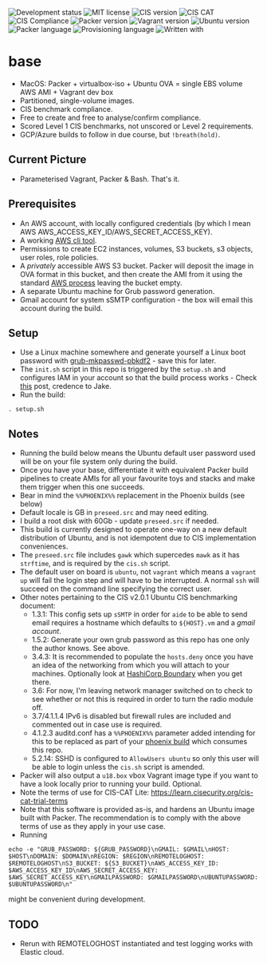 ![Development status](https://img.shields.io/badge/status-uat-F90.svg?style=for-the-badge)
![MIT license](https://img.shields.io/badge/licence-MIT-ff69b4.svg?style=for-the-badge)
![CIS version](https://img.shields.io/badge/CIS_benchmark-2.0.1-003b5b.svg?style=for-the-badge)
![CIS CAT](https://img.shields.io/badge/CIS_CAT_Lite-4.0.21-003b5b.svg?style=for-the-badge)
![CIS Compliance](https://img.shields.io/badge/CIS_Compliance-100%25-green.svg?style=for-the-badge)
![Packer version](https://img.shields.io/badge/packer-1.6.5-00ACFF.svg?style=for-the-badge)
![Vagrant version](https://img.shields.io/badge/vagrant-2.2.13-1563ff.svg?style=for-the-badge)
![Ubuntu version](https://img.shields.io/badge/ubuntu-18.05LTS-blue.svg?style=for-the-badge)
![Packer language](https://img.shields.io/badge/packer-JSON-blueviolet.svg?style=for-the-badge)
![Provisioning language](https://img.shields.io/badge/provisioning-bash-blueviolet.svg?style=for-the-badge)
![Written with](https://img.shields.io/badge/written_with-macOS-333.svg?style=for-the-badge)

# base

* MacOS: Packer + virtualbox-iso + Ubuntu OVA = single EBS volume AWS AMI + Vagrant dev box
* Partitioned, single-volume images.
* CIS benchmark compliance.
* Free to create and free to analyse/confirm compliance.
* Scored Level 1 CIS benchmarks, not unscored or Level 2 requirements.
* GCP/Azure builds to follow in due course, but `!breath(hold)`.

## Current Picture
* Parameterised Vagrant, Packer & Bash.  That's it.

## Prerequisites
* An AWS account, with locally configured credentials (by which I mean AWS AWS_ACCESS_KEY_ID/AWS_SECRET_ACCESS_KEY).
* A working [AWS cli tool](https://docs.aws.amazon.com/cli/latest/userguide/install-cliv2-mac.html).
* Permissions to create EC2 instances, volumes, S3 buckets, s3 objects, user roles, role policies.
* A _privately_ accessible AWS S3 bucket.  Packer will deposit the image in OVA format in this bucket, and then create the AMI from it using the standard [AWS process](https://docs.aws.amazon.com/vm-import/latest/userguide/vmie_prereqs.html) leaving the bucket empty.
* A separate Ubuntu machine for Grub password generation.
* Gmail account for system sSMTP configuration - the box will email this account during the build.

## Setup
* Use a Linux machine somewhere and generate yourself a Linux boot password with [grub-mkpasswd-pbkdf2](https://www.gnu.org/software/grub/manual/grub/html_node/Invoking-grub_002dmkpasswd_002dpbkdf2.html) - save this for later.
* The `init.sh` script in this repo is triggered by the `setup.sh` and configures IAM in your account so that the build process works - Check [this](https://rzn.id.au/tech/converting-an-ova-to-an-amazon-ami/) post, credence to Jake.
* Run the build:
```shell
. setup.sh
```

## Notes
* Running the build below means the Ubuntu default user password used will be on your file system only during the build.
* Once you have your base, differentiate it with equivalent Packer build pipelines to create AMIs for all your favourite toys and stacks and make them trigger when this one succeeds.
* Bear in mind the `%%PHOENIX%%` replacement in the Phoenix builds (see below)
* Default locale is GB in `preseed.src` and may need editing.
* I build a root disk with 60Gb - update `preseed.src` if needed.
* This build is currently designed to operate one-way on a new default distribution of Ubuntu, and is not idempotent due to CIS implementation conveniences.
* The `preseed.src` file includes `gawk` which supercedes `mawk` as it has `strftime`, and is required by the `cis.sh` script.
* The default user on board is `ubuntu`, not `vagrant` which means a `vagrant up` will fail the login step and will have to be interrupted. A normal `ssh` will succeed on the command line specifying the correct user.
* Other notes pertaining to the CIS v2.0.1 Ubuntu CIS benchmarking document:
  * 1.3.1: This config sets up `sSMTP` in order for `aide` to be able to send email requires a hostname which defaults to `${HOST}.vm` and a _gmail account_.
  * 1.5.2: Generate your own grub password as this repo has one only the author knows. See above.
  * 3.4.3: It is recommended to populate the `hosts.deny` once you have an idea of the networking from which you will attach to your machines. Optionally look at [HashiCorp Boundary](https://www.boundaryproject.io/) when you get there.
  * 3.6: For now, I'm leaving network manager switched on to check to see whether or not this is required in order to turn the radio module off.
  * 3.7/4.1.1.4 IPv6 is disabled but firewall rules are included and commented out in case use is required.
  * 4.1.2.3 auditd.conf has a `%%PHOENIX%%` parameter added intending for this to be replaced as part of your [phoenix build](https://martinfowler.com/bliki/PhoenixServer.html) which consumes this repo.
  * 5.2.14: SSHD is configured to `AllowUsers ubuntu` so only this user will be able to login unless the `cis.sh` script is amended.
* Packer will also output a `u18.box` vbox Vagrant image type if you want to have a look locally prior to running your build. Optional.
* Note the terms of use for CIS-CAT Lite: https://learn.cisecurity.org/cis-cat-trial-terms
* Note that this software is provided as-is, and hardens an Ubuntu image built with Packer.  The recommendation is to comply with the above terms of use as they apply in your use case.
* Running
```shell
echo -e "GRUB_PASSWORD: ${GRUB_PASSWORD}\nGMAIL: $GMAIL\nHOST: $HOST\nDOMAIN: $DOMAIN\nREGION: $REGION\nREMOTELOGHOST: $REMOTELOGHOST\nS3_BUCKET: ${S3_BUCKET}\nAWS_ACCESS_KEY_ID: $AWS_ACCESS_KEY_ID\nAWS_SECRET_ACCESS_KEY: $AWS_SECRET_ACCESS_KEY\nGMAILPASSWORD: $GMAILPASSWORD\nUBUNTUPASSWORD: $UBUNTUPASSWORD\n"
```
might be convenient during development.

## TODO
* Rerun with REMOTELOGHOST instantiated and test logging works with Elastic cloud.


